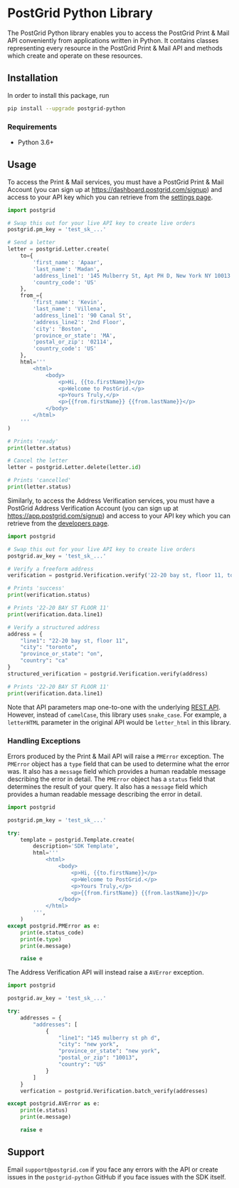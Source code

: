 # PostGrid Python Library

The PostGrid Python library enables you to access the PostGrid Print & Mail API
conveniently from applications written in Python. It contains classes representing
every resource in the PostGrid Print & Mail API and methods which create and operate
on these resources.

## Installation

In order to install this package, run

```bash
pip install --upgrade postgrid-python
```

### Requirements

- Python 3.6+

## Usage

To access the Print & Mail services, you must have a PostGrid Print & Mail Account (you can sign up at https://dashboard.postgrid.com/signup) and access to your API key which you can retrieve from the [settings page](https://dashboard.postgrid.com/settings).

```python
import postgrid

# Swap this out for your live API key to create live orders
postgrid.pm_key = 'test_sk_...'

# Send a letter
letter = postgrid.Letter.create(
    to={
        'first_name': 'Apaar',
        'last_name': 'Madan',
        'address_line1': '145 Mulberry St, Apt PH D, New York NY 10013',
        'country_code': 'US'
    },
    from_={
        'first_name': 'Kevin',
        'last_name': 'Villena',
        'address_line1': '90 Canal St',
        'address_line2': '2nd Floor',
        'city': 'Boston',
        'province_or_state': 'MA',
        'postal_or_zip': '02114',
        'country_code': 'US'
    },
    html='''
        <html>
            <body>
                <p>Hi, {{to.firstName}}</p>
                <p>Welcome to PostGrid.</p>
                <p>Yours Truly,</p>
                <p>{{from.firstName}} {{from.lastName}}</p>
            </body>
        </html>
    '''
)

# Prints 'ready'
print(letter.status)

# Cancel the letter
letter = postgrid.Letter.delete(letter.id)

# Prints 'cancelled'
print(letter.status)
```

Similarly, to access the Address Verification services, you must have a PostGrid Address Verification Account (you can sign up at https://app.postgrid.com/signup) and access to your API key which you can retrieve from the [developers page](https://app.postgrid.com/dashboard/developers).

```python
import postgrid

# Swap this out for your live API key to create live orders
postgrid.av_key = 'test_sk_...'

# Verify a freeform address
verification = postgrid.Verification.verify('22-20 bay st, floor 11, toronto, on')

# Prints 'success'
print(verification.status)

# Prints '22-20 BAY ST FLOOR 11'
print(verification.data.line1)

# Verify a structured address
address = {
    "line1": "22-20 bay st, floor 11",
    "city": "toronto",
    "province_or_state": "on",
    "country": "ca"
}
structured_verification = postgrid.Verification.verify(address)

# Prints '22-20 BAY ST FLOOR 11'
print(verification.data.line1)
```

Note that API parameters map one-to-one with the underlying [REST API](https://docs.postgrid.com).
However, instead of `camelCase`, this library uses `snake_case`. For example, a `letterHTML` parameter
in the original API would be `letter_html` in this library.

### Handling Exceptions

Errors produced by the Print & Mail API will raise a `PMError` exception. The `PMError`
object has a `type` field that can be used to determine what the error was. It also has a
`message` field which provides a human readable message describing the error in detail. The 
`PMError` object has a `status` field that determines the result of your query. It also has 
a `message` field which provides a human readable message describing the error in detail.

```python
import postgrid

postgrid.pm_key = 'test_sk_...'

try:
    template = postgrid.Template.create(
        description='SDK Template',
        html='''
            <html>
                <body>
                    <p>Hi, {{to.firstName}}</p>
                    <p>Welcome to PostGrid.</p>
                    <p>Yours Truly,</p>
                    <p>{{from.firstName}} {{from.lastName}}</p>
                </body>
            </html>
        ''',
    )
except postgrid.PMError as e:
    print(e.status_code)
    print(e.type)
    print(e.message)

    raise e
```

The Address Verification API will instead raise a `AVError` exception. 

```python
import postgrid

postgrid.av_key = 'test_sk_...'

try:
    addresses = {
        "addresses": [
            {
                "line1": "145 mulberry st ph d",
                "city": "new york",
                "province_or_state": "new york",
                "postal_or_zip": "10013",
                "country": "US"
            }
        ]
    }
    verfication = postgrid.Verification.batch_verify(addresses)

except postgrid.AVError as e:
    print(e.status)
    print(e.message)

    raise e
```

## Support

Email `support@postgrid.com` if you face any errors with the API or create issues in the
`postgrid-python` GitHub if you face issues with the SDK itself.
